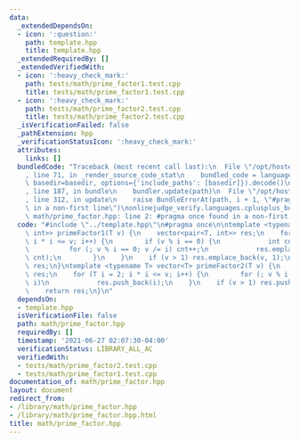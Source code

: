 ```yaml
---
data:
  _extendedDependsOn:
  - icon: ':question:'
    path: template.hpp
    title: template.hpp
  _extendedRequiredBy: []
  _extendedVerifiedWith:
  - icon: ':heavy_check_mark:'
    path: tests/math/prime_factor1.test.cpp
    title: tests/math/prime_factor1.test.cpp
  - icon: ':heavy_check_mark:'
    path: tests/math/prime_factor2.test.cpp
    title: tests/math/prime_factor2.test.cpp
  _isVerificationFailed: false
  _pathExtension: hpp
  _verificationStatusIcon: ':heavy_check_mark:'
  attributes:
    links: []
  bundledCode: "Traceback (most recent call last):\n  File \"/opt/hostedtoolcache/Python/3.9.6/x64/lib/python3.9/site-packages/onlinejudge_verify/documentation/build.py\"\
    , line 71, in _render_source_code_stat\n    bundled_code = language.bundle(stat.path,\
    \ basedir=basedir, options={'include_paths': [basedir]}).decode()\n  File \"/opt/hostedtoolcache/Python/3.9.6/x64/lib/python3.9/site-packages/onlinejudge_verify/languages/cplusplus.py\"\
    , line 187, in bundle\n    bundler.update(path)\n  File \"/opt/hostedtoolcache/Python/3.9.6/x64/lib/python3.9/site-packages/onlinejudge_verify/languages/cplusplus_bundle.py\"\
    , line 312, in update\n    raise BundleErrorAt(path, i + 1, \"#pragma once found\
    \ in a non-first line\")\nonlinejudge_verify.languages.cplusplus_bundle.BundleErrorAt:\
    \ math/prime_factor.hpp: line 2: #pragma once found in a non-first line\n"
  code: "#include \"../template.hpp\"\n#pragma once\n\ntemplate <typename T> vector<pair<T,\
    \ int>> primeFactor1(T v) {\n    vector<pair<T, int>> res;\n    for (T i = 2;\
    \ i * i <= v; i++) {\n        if (v % i == 0) {\n            int cnt = 0;\n  \
    \          for (; v % i == 0; v /= i) cnt++;\n            res.emplace_back(i,\
    \ cnt);\n        }\n    }\n    if (v > 1) res.emplace_back(v, 1);\n    return\
    \ res;\n}\ntemplate <typename T> vector<T> primeFactor2(T v) {\n    vector<T>\
    \ res;\n    for (T i = 2; i * i <= v; i++) {\n        for (; v % i == 0; v /=\
    \ i)\n            res.push_back(i);\n    }\n    if (v > 1) res.push_back(v);\n\
    \    return res;\n}\n"
  dependsOn:
  - template.hpp
  isVerificationFile: false
  path: math/prime_factor.hpp
  requiredBy: []
  timestamp: '2021-06-27 02:07:30-04:00'
  verificationStatus: LIBRARY_ALL_AC
  verifiedWith:
  - tests/math/prime_factor2.test.cpp
  - tests/math/prime_factor1.test.cpp
documentation_of: math/prime_factor.hpp
layout: document
redirect_from:
- /library/math/prime_factor.hpp
- /library/math/prime_factor.hpp.html
title: math/prime_factor.hpp
---
```

